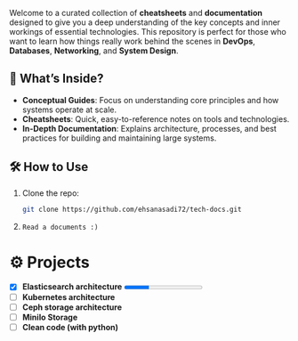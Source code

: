 
Welcome to a curated collection of **cheatsheets** and **documentation** designed to give you a deep understanding of the key concepts and inner workings of essential technologies. This repository is perfect for those who want to learn how things really work behind the scenes in **DevOps**, **Databases**, **Networking**, and **System Design**.

## 🌟 What’s Inside?  
- **Conceptual Guides**: Focus on understanding core principles and how systems operate at scale.  
- **Cheatsheets**: Quick, easy-to-reference notes on tools and technologies.  
- **In-Depth Documentation**: Explains architecture, processes, and best practices for building and maintaining large systems.

## 🛠️ How to Use  
1. Clone the repo:  
   ```bash
   git clone https://github.com/ehsanasadi72/tech-docs.git
2. ``` Read a documents :) ```

# ⚙️ Projects 
- [x] **Elasticsearch architecture** <progress value="32" max="100"> 32% </progress>
- [ ] **Kubernetes architecture**
- [ ] **Ceph storage architecture**
- [ ] **MiniIo Storage**
- [ ] **Clean code (with python)**
